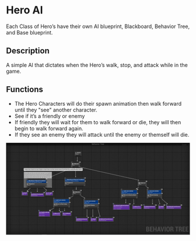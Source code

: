 # Hero AI
Each Class of Hero’s have their own AI blueprint, Blackboard, Behavior Tree, and Base blueprint.
## Description 
A simple AI that dictates when the Hero’s walk, stop, and attack while in the game.
## Functions 
- The Hero Characters will do their spawn animation then walk forward until they "see" another character. 
- See if it’s a friendly or enemy
- If friendly they will wait for them to walk forward or die, they will then begin to walk forward again. 
- If they see an enemy they will attack until the enemy or themself will die.

![Image of Hero AI](https://github.com/Malik-M/Age-of-Paragon/blob/main/Project%20Breakdown/Photos/Hero%20AI.PNG)
